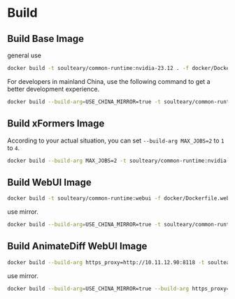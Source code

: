 # Build

## Build Base Image

general use

```bash
docker build -t soulteary/common-runtime:nvidia-23.12 . -f docker/Dockerfile.base
```

For developers in mainland China, use the following command to get a better development experience.

```bash
docker build --build-arg=USE_CHINA_MIRROR=true -t soulteary/common-runtime:nvidia-23.12 . -f docker/Dockerfile.base
```

## Build xFormers Image

According to your actual situation, you can set `--build-arg MAX_JOBS=2` to `1` to `4`.

```bash
docker build --build-arg MAX_JOBS=2 -t soulteary/common-runtime:nvidia-23.12-xformers .
```

## Build WebUI Image

```bash
docker build -t soulteary/common-runtime:webui -f docker/Dockerfile.webui .
```

use mirror.

```bash
docker build --build-arg=USE_CHINA_MIRROR=true -t soulteary/common-runtime:webui -f docker/Dockerfile.webui .
```

## Build AnimateDiff WebUI Image

```bash
docker build --build-arg https_proxy=http://10.11.12.90:8118 -t soulteary/webui-animatediff -f docker/Dockerfile.webui-animatediff .
```

use mirror.

```bash
docker build --build-arg=USE_CHINA_MIRROR=true --build-arg https_proxy=http://10.11.12.90:8118 -t soulteary/webui-animatediff -f docker/Dockerfile.webui-animatediff .
```

